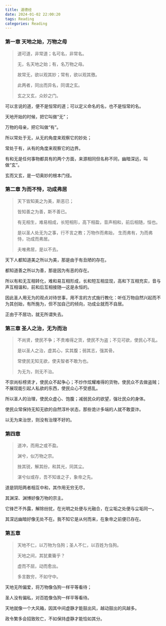 ```yaml
---
title: 道德经
date: 2024-01-02 22:00:20
tags: Reading
categories: Reading
---
```



### 第一章 天地之始，万物之母

> 道可道，非常道；名可名，非常名。
>
> 无，名天地之始；有，名万物之母。
>
> 故常无，欲以观其妙；常有，欲以观其徼。
>
> 此两者，同出而异名，同谓之玄。
>
> 玄之又玄，众妙之门。 

可以言说的道，便不是恒常的道；可以定义命名的名，也不是恒常的名。

<!-- more -->

天地开始的时候，把它叫做“无”；

万物的母亲，把它叫做“有”。

所以常处于无，从无的角度来观察它的妙处；

常处于有，从有的角度来观察它的边界。

有和无是任何事物都具有的两个方面，来源相同但名称不同，幽暗深远，叫做“玄”。

玄而又玄，是一切奥妙的根本门径。


### 第二章 为而不恃，功成弗居

> 天下皆知美之为美，斯恶已；
>
> 皆知善之为善，斯不善已。
>
> 有无相生，难易相成，长短相形，高下相盈，音声相和，前后相随，恒也。
>
> 是以圣人处无为之事，行不言之教；万物作而弗始， 生而弗有，为而弗恃，功成而弗居。
>
> 夫唯弗居，是以不去。

天下人都知道美之所以为美，那是由于有丑陋的存在。

都知道善之所以为善，那是因为有恶的存在。

所以有和无互相转化，难和易互相形成，长和短互相显现，高和下互相充实，音与声互相谐和，前和后互相接随—这是永恒的。

因此圣人用无为的观点对待世事，用不言的方式施行教化：听任万物自然兴起而不为其创始，有所施为，但不加自己的倾向，功成业就而不自居。

正由于不居功，就无所谓失去。


### 第三章 圣人之治，无为而治

> 不尚贤，使民不争；不贵难得之货，使民不为盗；不见可欲，使民心不乱。
>
> 是以圣人之治，虚其心，实其腹；弱其志，强其骨。
> 
> 常使民无知无欲，使夫智者不敢为也。
>
> 为无为，则无不治。

不崇尚标榜贤才，使民众不起争心；不炒作炫耀难得的货物，使民众不去做盗贼；不展现能引起人私欲的东西，使民众心不受惑乱。

所以圣人的治理，使民众虚心、饱腹；减弱民众的欲望，强壮民众的身体。

使民众常保持无知无欲的自然淳朴状态，那些诡计多端的人就不敢耍诈。

以无为来治世，则没有治理不好的。


### 第四章

> 道冲，而用之或不盈。
>
> 渊兮，似万物之宗。
>
> 挫其锐，解其纷，和其光，同其尘。
>
> 湛兮似或存，吾不知谁之子，象帝之先。

道是阴阳两者相互中和，其作用无穷无尽，

其渊深、渊博好像万物的宗主。

它锋芒不外露，解除纷扰，在光明之处便与光融合，在尘垢之处便与尘垢同一。

其深远幽暗好像无处不在。我不知它是从何而来，在象帝之前便已存在。


### 第五章

> 天地不仁，以万物为刍狗；圣人不仁，以百姓为刍狗。
>
> 天地之间，其犹橐籥乎？
> 
> 虚而不屈，动而愈出。
>
>多言数穷，不如守中。

天地无所偏爱，将万物像刍狗一样平等看待；

圣人没有偏私，对百姓像刍狗一样平等看待。

天地就像一个大风箱，因其中间虚静才能鼓出风，越动鼓出的风越多。

政令繁多会招致败亡，不如保持虚静才能恰如其分。